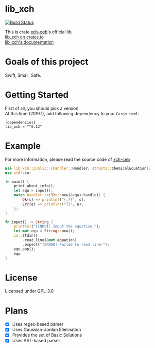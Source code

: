 # lib_xch
[![Build Status](https://travis-ci.org/XCH-CEB/xch-project.svg?branch=master)](https://travis-ci.org/XCH-CEB/xch-project)

This is crate [xch-ceb](https://crates.io/crates/xch-ceb)'s official lib.  
[lib_xch on crates.io](https://crates.io/crates/lib_xch)  
[lib_xch's documentation](https://docs.rs/lib_xch)  

# Goals of this project
Swift, Small, Safe.  

# Getting Started
First of all, you should pick a version.  
At this time (2019.1), add following dependency to your `Cargo.toml`:  
```
[dependencies]
lib_xch = "^0.12"
```  

# Example
For more information, please read the source code of [xch-ceb](https://crates.io/crates/xch-ceb/)
```rust
use lib_xch::public::{handler::Handler, structs::ChemicalEquation};
use std::io;

fn main() {
    print_about_info();
    let equ = input();
    match Handler::<i32>::new(&equ).handle() {
        Ok(s) => println!("{:?}", s),
        Err(e) => println!("{}", e),
    };
}

fn input() -> String {
    println!("[INPUT] Input the equation:");
    let mut equ = String::new();
    io::stdin()
        .read_line(&mut equation)
        .expect("[ERROR] Failed to read line!");
    equ.pop();
    equ
}

```

# License
Licensed under GPL-3.0

# Plans
- [x] Uses regex-based parser
- [x] Uses Gaussian-Jordan Elimination
- [x] Provides the set of Basic Solutions
- [x] Uses AST-based parser

